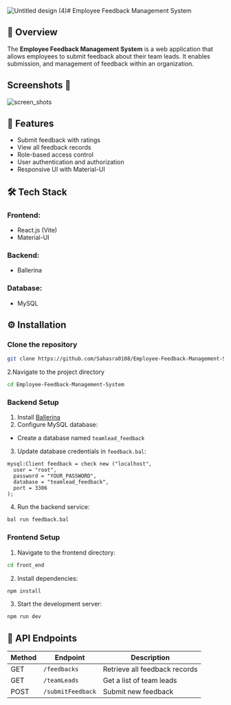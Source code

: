 ![Untitled design (4)](https://github.com/user-attachments/assets/a7290791-9588-4d33-a64e-04fc831a62a9)# Employee Feedback Management System

## 📌 Overview
The **Employee Feedback Management System** is a web application that allows employees to submit feedback about their team leads. It enables submission, and management of feedback within an organization.

##  Screenshots 📸
 ![screen_shots](https://github.com/user-attachments/assets/b7b5b81c-b004-4516-9009-0a5eb87def08)


## 🚀 Features
- Submit feedback with ratings
- View all feedback records
- Role-based access control
- User authentication and authorization
- Responsive UI with Material-UI

## 🛠️ Tech Stack
### Frontend:
- React.js (Vite)
- Material-UI


### Backend:
- Ballerina
### Database:
- MySQL

## ⚙️ Installation
### Clone the repository
```bash
git clone https://github.com/Sahasra0108/Employee-Feedback-Management-System.git
```
2.Navigate to the project directory
```bash
cd Employee-Feedback-Management-System
```

### Backend Setup
1. Install [Ballerina](https://ballerina.io/downloads/)
2. Configure MySQL database:
- Create a database named `teamlead_feedback`
3. Update database credentials in `feedback.bal`:
```ballerina
mysql:Client feedback = check new ("localhost",
  user = "root",
  password = "YOUR_PASSWORD",
  database = "teamlead_feedback",
  port = 3306
);
```
4. Run the backend service:
```bash
bal run feedback.bal
```

### Frontend Setup
1. Navigate to the frontend directory:
```bash
cd front_end
```
2. Install dependencies:
```bash
npm install
```
3. Start the development server:
```bash
npm run dev
```

## 🔗 API Endpoints
| Method | Endpoint        | Description |
|--------|----------------|-------------|
| GET    | `/feedbacks`    | Retrieve all feedback records |
| GET    | `/teamLeads`    | Get a list of team leads |
| POST   | `/submitFeedback` | Submit new feedback |

